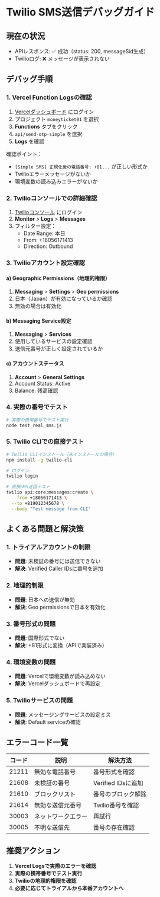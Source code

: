 # Twilio SMS送信デバッグガイド

## 現在の状況
- APIレスポンス: ✅ 成功（status: 200, messageSid生成）
- Twilioログ: ❌ メッセージが表示されない

## デバッグ手順

### 1. Vercel Function Logsの確認

1. [Vercelダッシュボード](https://vercel.com) にログイン
2. プロジェクト `moneyticket01` を選択
3. **Functions** タブをクリック
4. `api/send-otp-simple` を選択
5. **Logs** を確認

確認ポイント：
- `[Simple SMS] 正規化後の電話番号: +81...` が正しい形式か
- Twilioエラーメッセージがないか
- 環境変数の読み込みエラーがないか

### 2. Twilioコンソールでの詳細確認

1. [Twilioコンソール](https://console.twilio.com) にログイン
2. **Monitor** > **Logs** > **Messages**
3. フィルター設定：
   - Date Range: 本日
   - From: +18056171413
   - Direction: Outbound

### 3. Twilioアカウント設定確認

#### a) Geographic Permissions（地理的権限）
1. **Messaging** > **Settings** > **Geo permissions**
2. 日本（Japan）が有効になっているか確認
3. 無効の場合は有効化

#### b) Messaging Service設定
1. **Messaging** > **Services**
2. 使用しているサービスの設定確認
3. 送信元番号が正しく設定されているか

#### c) アカウントステータス
1. **Account** > **General Settings**
2. Account Status: Active
3. Balance: 残高確認

### 4. 実際の番号でテスト

```bash
# 実際の携帯番号でテスト実行
node test_real_sms.js
```

### 5. Twilio CLIでの直接テスト

```bash
# Twilio CLIインストール（未インストールの場合）
npm install -g twilio-cli

# ログイン
twilio login

# 直接SMS送信テスト
twilio api:core:messages:create \
  --from +18056171413 \
  --to +819012345678 \
  --body "Test message from CLI"
```

## よくある問題と解決策

### 1. トライアルアカウントの制限
- **問題**: 未検証の番号には送信できない
- **解決**: Verified Caller IDsに番号を追加

### 2. 地理的制限
- **問題**: 日本への送信が無効
- **解決**: Geo permissionsで日本を有効化

### 3. 番号形式の問題
- **問題**: 国際形式でない
- **解決**: +81形式に変換（APIで実装済み）

### 4. 環境変数の問題
- **問題**: Vercelで環境変数が読み込めない
- **解決**: Vercelダッシュボードで再設定

### 5. Twilioサービスの問題
- **問題**: メッセージングサービスの設定ミス
- **解決**: Default serviceの確認

## エラーコード一覧

| コード | 説明 | 解決方法 |
|--------|------|----------|
| 21211 | 無効な電話番号 | 番号形式を確認 |
| 21608 | 未検証の番号 | Verified IDsに追加 |
| 21610 | ブロックリスト | 番号のブロック解除 |
| 21614 | 無効な送信元番号 | Twilio番号を確認 |
| 30003 | ネットワークエラー | 再試行 |
| 30005 | 不明な送信先 | 番号の存在確認 |

## 推奨アクション

1. **Vercel Logsで実際のエラーを確認**
2. **実際の携帯番号でテスト実行**
3. **Twilioの地理的権限を確認**
4. **必要に応じてトライアルから本番アカウントへ**